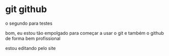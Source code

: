 # git github
o segundo para testes

bom, eu estou tão empolgado para começar a usar o git e também o github de forma bem profissional

estou editando pelo site
